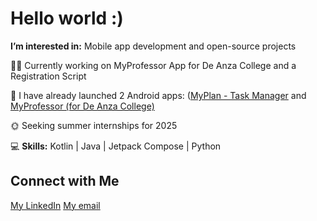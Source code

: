 # Hello world :)

**I’m interested in:** Mobile app development and open-source projects

👨‍💻 Currently working on MyProfessor App for De Anza College and a Registration Script

📱 I have already launched 2 Android apps: ([MyPlan - Task Manager](https://play.google.com/store/apps/details?id=com.bizarr.myPlanApp&hl=en_US) and [MyProfessor (for De Anza College)](https://play.google.com/store/apps/details?id=com.bizarrdev.MyProfessor&hl=en_US)

🌞 Seeking summer internships for 2025

💻 **Skills:** Kotlin | Java | Jetpack Compose | Python

## Connect with Me

[My LinkedIn](https://www.linkedin.com/in/abraham-alejandro-lopez-martin-56bb92268/)
[My email](lopezalejandro@gmail.com)
